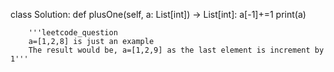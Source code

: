 


class Solution:
    def plusOne(self, a: List[int]) -> List[int]:
        a[-1]+=1
        print(a)
        
        '''leetcode_question
        a=[1,2,8] is just an example
        The result would be, a=[1,2,9] as the last element is increment by 1'''
